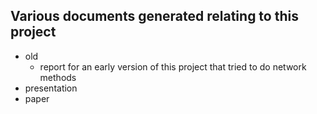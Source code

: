 Various documents generated relating to this project
----------------------------------------------------

-  old
    -  report for an early version of this project that tried to do network methods
-  presentation
-  paper
